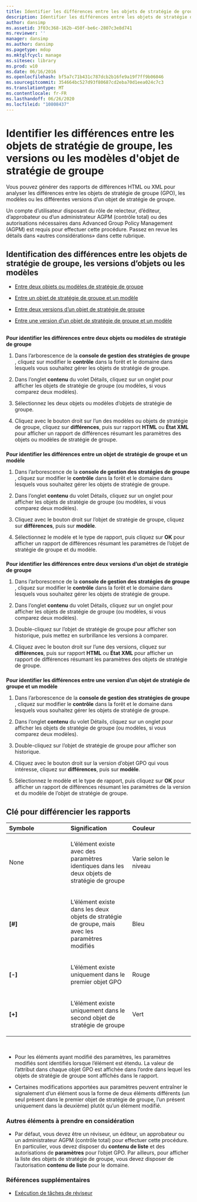 ```yaml
---
title: Identifier les différences entre les objets de stratégie de groupe, les versions ou les modèles d'objet de stratégie de groupe
description: Identifier les différences entre les objets de stratégie de groupe, les versions ou les modèles d'objet de stratégie de groupe
author: dansimp
ms.assetid: 3f03c368-162b-450f-be6c-2807c3e8d741
ms.reviewer: ''
manager: dansimp
ms.author: dansimp
ms.pagetype: mdop
ms.mktglfcycl: manage
ms.sitesec: library
ms.prod: w10
ms.date: 06/16/2016
ms.openlocfilehash: bf5a7c71b431c787dcb2b16fe9a19f7ff9b06046
ms.sourcegitcommit: 354664bc527d93f80687cd2eba70d1eea024c7c3
ms.translationtype: MT
ms.contentlocale: fr-FR
ms.lasthandoff: 06/26/2020
ms.locfileid: "10808437"
---
```

# Identifier les différences entre les objets de stratégie de groupe, les versions ou les modèles d'objet de stratégie de groupe


Vous pouvez générer des rapports de différences HTML ou XML pour analyser les différences entre les objets de stratégie de groupe (GPO), les modèles ou les différentes versions d’un objet de stratégie de groupe.

Un compte d’utilisateur disposant du rôle de relecteur, d’éditeur, d’approbateur ou d’un administrateur AGPM (contrôle total) ou des autorisations nécessaires dans Advanced Group Policy Management (AGPM) est requis pour effectuer cette procédure. Passez en revue les détails dans «autres considérations» dans cette rubrique.

## Identification des différences entre les objets de stratégie de groupe, les versions d’objets ou les modèles


-   [Entre deux objets ou modèles de stratégie de groupe](#bkmk-two-gpos)

-   [Entre un objet de stratégie de groupe et un modèle](#bkmk-gpo-and-template)

-   [Entre deux versions d’un objet de stratégie de groupe](#bkmk-two-versions)

-   [Entre une version d’un objet de stratégie de groupe et un modèle](#bkmk-gpo-version-and-template)

## <a href="" id="bkmk-two-gpos"></a>


**Pour identifier les différences entre deux objets ou modèles de stratégie de groupe**

1.  Dans l’arborescence de la **console de gestion des stratégies de groupe** , cliquez sur modifier le **contrôle** dans la forêt et le domaine dans lesquels vous souhaitez gérer les objets de stratégie de groupe.

2.  Dans l’onglet **contenu** du volet Détails, cliquez sur un onglet pour afficher les objets de stratégie de groupe (ou modèles, si vous comparez deux modèles).

3.  Sélectionnez les deux objets ou modèles d’objets de stratégie de groupe.

4.  Cliquez avec le bouton droit sur l’un des modèles ou objets de stratégie de groupe, cliquez sur **différences**, puis sur rapport **HTML** ou **État XML** pour afficher un rapport de différences résumant les paramètres des objets ou modèles de stratégie de groupe.

### <a href="" id="bkmk-gpo-and-template"></a>

**Pour identifier les différences entre un objet de stratégie de groupe et un modèle**

1.  Dans l’arborescence de la **console de gestion des stratégies de groupe** , cliquez sur modifier le **contrôle** dans la forêt et le domaine dans lesquels vous souhaitez gérer les objets de stratégie de groupe.

2.  Dans l’onglet **contenu** du volet Détails, cliquez sur un onglet pour afficher les objets de stratégie de groupe (ou modèles, si vous comparez deux modèles).

3.  Cliquez avec le bouton droit sur l’objet de stratégie de groupe, cliquez sur **différences**, puis sur **modèle**.

4.  Sélectionnez le modèle et le type de rapport, puis cliquez sur **OK** pour afficher un rapport de différences résumant les paramètres de l’objet de stratégie de groupe et du modèle.

### <a href="" id="bkmk-two-versions"></a>

**Pour identifier les différences entre deux versions d’un objet de stratégie de groupe**

1.  Dans l’arborescence de la **console de gestion des stratégies de groupe** , cliquez sur modifier le **contrôle** dans la forêt et le domaine dans lesquels vous souhaitez gérer les objets de stratégie de groupe.

2.  Dans l’onglet **contenu** du volet Détails, cliquez sur un onglet pour afficher les objets de stratégie de groupe (ou modèles, si vous comparez deux modèles).

3.  Double-cliquez sur l’objet de stratégie de groupe pour afficher son historique, puis mettez en surbrillance les versions à comparer.

4.  Cliquez avec le bouton droit sur l’une des versions, cliquez sur **différences**, puis sur rapport **HTML** ou **État XML** pour afficher un rapport de différences résumant les paramètres des objets de stratégie de groupe.

### <a href="" id="bkmk-gpo-version-and-template"></a>

**Pour identifier les différences entre une version d’un objet de stratégie de groupe et un modèle**

1.  Dans l’arborescence de la **console de gestion des stratégies de groupe** , cliquez sur modifier le **contrôle** dans la forêt et le domaine dans lesquels vous souhaitez gérer les objets de stratégie de groupe.

2.  Dans l’onglet **contenu** du volet Détails, cliquez sur un onglet pour afficher les objets de stratégie de groupe (ou modèles, si vous comparez deux modèles).

3.  Double-cliquez sur l’objet de stratégie de groupe pour afficher son historique.

4.  Cliquez avec le bouton droit sur la version d’objet GPO qui vous intéresse, cliquez sur **différences**, puis sur **modèle**.

5.  Sélectionnez le modèle et le type de rapport, puis cliquez sur **OK** pour afficher un rapport de différences résumant les paramètres de la version et du modèle de l’objet de stratégie de groupe.

## Clé pour différencier les rapports


<table>
<colgroup>
<col width="33%" />
<col width="33%" />
<col width="33%" />
</colgroup>
<thead>
<tr class="header">
<th align="left">Symbole</th>
<th align="left">Signification</th>
<th align="left">Couleur</th>
</tr>
</thead>
<tbody>
<tr class="odd">
<td align="left"><p>None</p></td>
<td align="left"><p>L’élément existe avec des paramètres identiques dans les deux objets de stratégie de groupe</p></td>
<td align="left"><p>Varie selon le niveau</p></td>
</tr>
<tr class="even">
<td align="left"><p><strong>[#]</strong></p></td>
<td align="left"><p>L’élément existe dans les deux objets de stratégie de groupe, mais avec les paramètres modifiés</p></td>
<td align="left"><p>Bleu</p></td>
</tr>
<tr class="odd">
<td align="left"><p><strong>[-]</strong></p></td>
<td align="left"><p>L’élément existe uniquement dans le premier objet GPO</p></td>
<td align="left"><p>Rouge</p></td>
</tr>
<tr class="even">
<td align="left"><p><strong>[+]</strong></p></td>
<td align="left"><p>L’élément existe uniquement dans le second objet de stratégie de groupe</p></td>
<td align="left"><p>Vert</p></td>
</tr>
</tbody>
</table>

 

-   Pour les éléments ayant modifié des paramètres, les paramètres modifiés sont identifiés lorsque l’élément est étendu. La valeur de l’attribut dans chaque objet GPO est affichée dans l’ordre dans lequel les objets de stratégie de groupe sont affichés dans le rapport.

-   Certaines modifications apportées aux paramètres peuvent entraîner le signalement d’un élément sous la forme de deux éléments différents (un seul présent dans le premier objet de stratégie de groupe, l’un présent uniquement dans la deuxième) plutôt qu’un élément modifié.

### Autres éléments à prendre en considération

-   Par défaut, vous devez être un réviseur, un éditeur, un approbateur ou un administrateur AGPM (contrôle total) pour effectuer cette procédure. En particulier, vous devez disposer du **contenu de liste** et des autorisations de **paramètres** pour l’objet GPO. Par ailleurs, pour afficher la liste des objets de stratégie de groupe, vous devez disposer de l’autorisation **contenu de liste** pour le domaine.

### Références supplémentaires

-   [Exécution de tâches de réviseur](performing-reviewer-tasks-agpm40.md)

 

 





